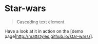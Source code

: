 Star-wars
================

> Cascading text element

Have a look at it in action on the [demo page|http://mattstyles.github.io/star-wars/].

